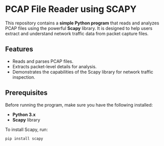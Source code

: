 # PCAP File Reader using SCAPY

This repository contains a **simple Python program** that reads and analyzes PCAP files using the powerful **Scapy** library. It is designed to help users extract and understand network traffic data from packet capture files.

## Features
- Reads and parses PCAP files.
- Extracts packet-level details for analysis.
- Demonstrates the capabilities of the Scapy library for network traffic inspection.

## Prerequisites
Before running the program, make sure you have the following installed:
- **Python 3.x**
- **Scapy** library

To install Scapy, run:
```bash
pip install scapy
